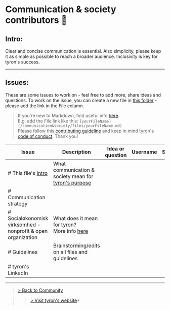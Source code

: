 # Communication & society contributors :high_brightness:
## Intro:
Clear and concise communication is essential. Also simplicity, please keep it as simple as possible to reach a broader audience. Inclusivity is key for tyron's success.

---
## Issues:
These are some issues to work on - feel free to add more, share ideas and questions. To work on the issue, you can create a new file in [this folder](/communication&society/files) - please add the link in the File column.

> If you're new to Markdown, find useful info [here](https://docs.microsoft.com/en-us/azure/devops/project/wiki/markdown-guidance?view=azure-devops).  
E.g. add the File link like this: ```[yourFileName](/communication&society/files/yourFileName.md)```  
Please follow this [contributing guideline](/CONTRIBUTING.md) and keep in mind tyron's [code of conduct](/CODE_OF_CONDUCT.md). Thank you!

| Issue | Description | Idea or question | Username | Status | File |
|---|---|---|---|---|---|
|# This file's [Intro](#intro) | What communication & society mean for [tyron's purpose](https://www.tyron.network/#the-purpose-of-tyron)|
|# Communication strategy |
|# Socialøkonomisk virksomhed - nonprofit & open organization | What does it mean for tyron? <br/> More info [here](https://www.startupsvar.dk/socialoekonomisk-virksomhed) |
|# Guidelines | Brainstorming/edits on all files and guidelines |
|# tyron's LinkedIn |

---

> <a href="/community"> > Back to Community </a>

>> [> Visit tyron's website](https://www.tyron.network/):zap:
